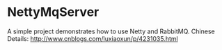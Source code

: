 # NettyMqServer
A simple project demonstrates how to use Netty and RabbitMQ.
Chinese Details: http://www.cnblogs.com/luxiaoxun/p/4231035.html
